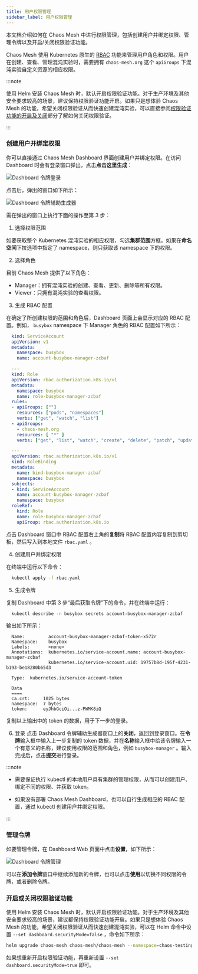 ```yaml
---
title: 用户权限管理
sidebar_label: 用户权限管理
---
```


本文档介绍如何在 Chaos Mesh 中进行权限管理，包括创建用户并绑定权限、管理令牌以及开启/关闭权限验证功能。

Chaos Mesh 使用 Kubernetes 原生的 [RBAC](https://kubernetes.io/zh/docs/reference/access-authn-authz/rbac/) 功能来管理用户角色和权限。用户在创建、查看、管理混沌实验时，需要拥有 `chaos-mesh.org` 这个 `apiGroups` 下混沌实验自定义资源的相应权限。

:::note

使用 Helm 安装 Chaos Mesh 时，默认开启权限验证功能。对于生产环境及其他安全要求较高的场景，建议保持权限验证功能开启。如果只是想体验 Chaos Mesh 的功能，希望关闭权限验证从而快速创建混沌实验，可以直接参阅[权限验证功能的开启及关闭](#开启或关闭权限验证功能)部分了解如何关闭权限验证。

:::

### 创建用户并绑定权限

你可以直接通过 Chaos Mesh Dashboard 界面创建用户并绑定权限。在访问 Dashboard 时会有登录窗口弹出，点击**点击这里生成**：

![Dashboard 令牌登录](img/dashboard_login.png)

点击后，弹出的窗口如下所示：

![Dashboard 令牌辅助生成器](img/token_helper.png)

需在弹出的窗口上执行下面的操作至第 3 步：

1. 选择权限范围

如要获取整个 Kubernetes 混沌实验的相应权限，勾选**集群范围**方框。如果在**命名空间**下拉选项中指定了 namespace，则只获取该 namespace 下的权限。

2. 选择角色

目前 Chaos Mesh 提供了以下角色：

- Manager：拥有混沌实验的创建、查看、更新、删除等所有权限。
- Viewer：只拥有混沌实验的查看权限。

3. 生成 RBAC 配置

在确定了所创建权限的范围和角色后，Dashboard 页面上会显示对应的 RBAC 配置。例如， `busybox` namespace 下 Manager 角色的 RBAC 配置如下所示：

```yaml
  kind: ServiceAccount
  apiVersion: v1
  metadata:
    namespace: busybox
    name: account-busybox-manager-zcbaf

  ---
  kind: Role
  apiVersion: rbac.authorization.k8s.io/v1
  metadata:
    namespace: busybox
    name: role-busybox-manager-zcbaf
  rules:
  - apiGroups: [""]
    resources: ["pods", "namespaces"]
    verbs: ["get", "watch", "list"]
  - apiGroups:
    - chaos-mesh.org
    resources: [ "*" ]
    verbs: ["get", "list", "watch", "create", "delete", "patch", "update"]

  ---
  apiVersion: rbac.authorization.k8s.io/v1
  kind: RoleBinding
  metadata:
    name: bind-busybox-manager-zcbaf
    namespace: busybox
  subjects:
  - kind: ServiceAccount
    name: account-busybox-manager-zcbaf
    namespace: busybox
  roleRef:
    kind: Role
    name: role-busybox-manager-zcbaf
    apiGroup: rbac.authorization.k8s.io
```

点击 Dashboard 窗口中 RBAC 配置右上角的**复制**将 RBAC 配置内容复制到剪切板，然后写入到本地文件 `rbac.yaml` 。

4. 创建用户并绑定权限

在终端中运行以下命令：

```bash
  kubectl apply -f rbac.yaml
```

5. 生成令牌

复制 Dashboard 中第 3 步“最后获取令牌”下的命令，并在终端中运行：

```bash
  kubectl describe -n busybox secrets account-busybox-manager-zcbaf
```

输出如下所示：

```log
  Name:         account-busybox-manager-zcbaf-token-x572r
  Namespace:    busybox
  Labels:       <none>
  Annotations:  kubernetes.io/service-account.name: account-busybox-manager-zcbaf
                kubernetes.io/service-account.uid: 19757b8d-195f-4231-b193-be18280b65d3

  Type:  kubernetes.io/service-account-token

  Data
  ====
  ca.crt:     1025 bytes
  namespace:  7 bytes
  token:      eyJhbGciOi...z-PWMK8iQ
```

复制以上输出中的 token 的数据，用于下一步的登录。

6. 登录
   点击 Dashboard 令牌辅助生成器窗口上的**关闭**，返回到登录窗口。在**令牌**输入框中输入上一步复制的 token 数据，并在**名称**输入框中给该令牌输入一个有意义的名称，建议使用权限的范围和角色，例如 `busybox-manager` 。输入完成后，点击**提交**进行登录。

:::note

- 需要保证执行 kubectl 的本地用户具有集群的管理权限，从而可以创建用户、绑定不同的权限、并获取 token。

- 如果没有部署 Chaos Mesh Dashboard，也可以自行生成相应的 RBAC 配置，通过 kubectl 创建用户并绑定权限。

:::

### 管理令牌

如要管理令牌，在 Dashboard Web 页面中点击**设置**，如下所示：

![Dashboard 令牌管理](img/token_manager.png)

可以在**添加令牌**窗口中继续添加新的令牌，也可以点击**使用**以切换不同权限的令牌，或者删除令牌。

### 开启或关闭权限验证功能

使用 Helm 安装 Chaos Mesh 时，默认开启权限验证功能。对于生产环境及其他安全要求较高的场景，建议都保持权限验证功能开启。如果只是想体验 Chaos Mesh 的功能，希望关闭权限验证从而快速创建混沌实验，可以在 Helm 命令中设置 `--set dashboard.securityMode=false` ，命令如下所示：

```bash
helm upgrade chaos-mesh chaos-mesh/chaos-mesh --namespace=chaos-testing --set dashboard.securityMode=false
```

如果想重新开启权限验证功能，再重新设置 `--set dashboard.securityMode=true` 即可。
